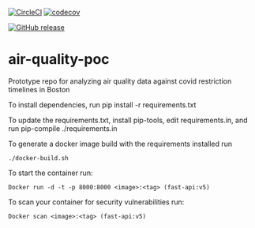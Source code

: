 [![CircleCI](https://circleci.com/gh/Sarchbold/air-quality-poc/tree/main.svg?style=svg&circle-token=fa313ea772a617091e96a53e4de85a2a36c6a02e)](https://circleci.com/gh/Sarchbold/air-quality-poc/tree/main)
[![codecov](https://codecov.io/gh/Sarchbold/air-quality-poc/branch/main/graph/badge.svg?token=WTA3WTCDOV)](https://codecov.io/gh/Sarchbold/air-quality-poc)

[![GitHub release](https://img.shields.io/github/v/release/sarchbold/air-quality-poc?sort=semver)](https://github.com/Sarchbold/air-quality-poc/releases)

  # air-quality-poc

Prototype repo for analyzing air quality data against covid restriction timelines in Boston

To install dependencies, run pip install -r requirements.txt

To update the requirements.txt, install pip-tools, edit requirements.in, and run pip-compile ./requirements.in

To generate a docker image build with the requirements installed run 

    ./docker-build.sh 

To start the container run:

    Docker run -d -t -p 8000:8000 <image>:<tag> (fast-api:v5)

To scan your container for security vulnerabilities run:

    Docker scan <image>:<tag> (fast-api:v5)
